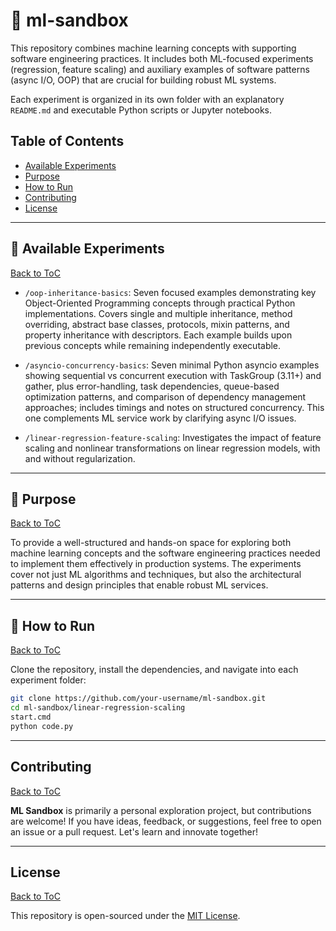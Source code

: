 # 🧠 ml-sandbox

This repository combines machine learning concepts with supporting software engineering practices. It includes both ML-focused experiments (regression, feature scaling) and auxiliary examples of software patterns (async I/O, OOP) that are crucial for building robust ML systems.

Each experiment is organized in its own folder with an explanatory `README.md` and executable Python scripts or Jupyter notebooks.

## Table of Contents

- [Available Experiments](#experiments)
- [Purpose](#purpose)
- [How to Run](#how-to-run)
- [Contributing](#contributing)
- [License](#license)

---

<a name="experiments"/></a>
## 📂 Available Experiments
[Back to ToC](#toc)

- `/oop-inheritance-basics`: Seven focused examples demonstrating key Object-Oriented Programming concepts through practical Python implementations. Covers single and multiple inheritance, method overriding, abstract base classes, protocols, mixin patterns, and property inheritance with descriptors. Each example builds upon previous concepts while remaining independently executable.

- `/asyncio-concurrency-basics`: Seven minimal Python asyncio examples showing sequential vs concurrent execution with TaskGroup (3.11+) and gather, plus error-handling, task dependencies, queue-based optimization patterns, and comparison of dependency management approaches; includes timings and notes on structured concurrency. This one complements ML service work by clarifying async I/O issues.

- `/linear-regression-feature-scaling`: Investigates the impact of feature scaling and nonlinear transformations on linear regression models, with and without regularization.

---

<a name="purpose"/></a>
## 🎯 Purpose
[Back to ToC](#toc)

To provide a well-structured and hands-on space for exploring both machine learning concepts and the software engineering practices needed to implement them effectively in production systems. The experiments cover not just ML algorithms and techniques, but also the architectural patterns and design principles that enable robust ML services.

---

<a name="how-to-run"/></a>
## 🚀 How to Run
[Back to ToC](#toc)

Clone the repository, install the dependencies, and navigate into each experiment folder:

```bash
git clone https://github.com/your-username/ml-sandbox.git
cd ml-sandbox/linear-regression-scaling
start.cmd
python code.py
```

---

<a name="contributing"/></a>
## Contributing
[Back to ToC](#toc)

**ML Sandbox** is primarily a personal exploration project, but contributions are welcome! If you have ideas, feedback, or suggestions, feel free to open an issue or a pull request. Let's learn and innovate together!

---

<a name="license"/></a>
## License
[Back to ToC](#toc)

This repository is open-sourced under the [MIT License](LICENSE).
